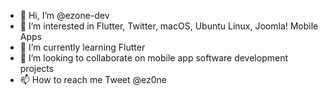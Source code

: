 - 👋 Hi, I’m @ezone-dev
- 👀 I’m interested in Flutter, Twitter, macOS, Ubuntu Linux, Joomla! Mobile Apps
- 🌱 I’m currently learning Flutter
- 💞️ I’m looking to collaborate on mobile app software development projects
- 📫 How to reach me Tweet @ez0ne

<!---
ezone-dev/ezone-dev is a ✨ special ✨ repository because its `README.md` (this file) appears on your GitHub profile.
You can click the Preview link to take a look at your changes.
--->
